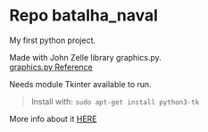 # Repo batalha_naval

My first python project.

Made with John Zelle library graphics.py. <br>
[graphics.py Reference](https://mcsp.wartburg.edu/zelle/python/)

Needs module Tkinter available to run.
> Install with: ` sudo apt-get install python3-tk `

More info about it [HERE](https://docs.python.org/3/library/tkinter.html)
